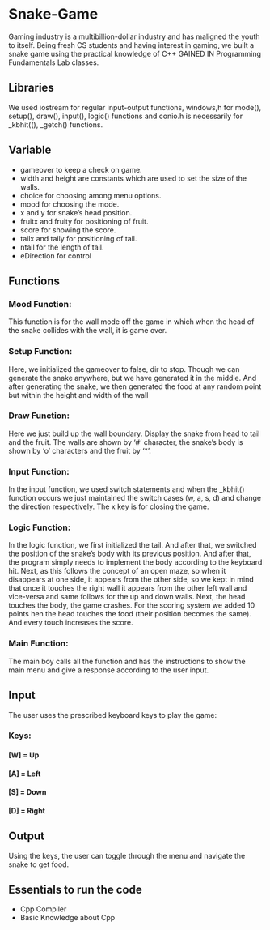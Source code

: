 # Snake-Game

Gaming industry is a multibillion-dollar industry and has maligned the youth to itself. Being fresh CS students and having interest in gaming, we built a snake game using the practical knowledge of C++ GAINED IN Programming Fundamentals Lab classes.


## Libraries

We used iostream for regular input-output functions, windows,h for mode(), setup(), draw(), input(), logic() functions and conio.h is necessarily for _kbhit((), _getch() functions.


## Variable

- gameover to keep a check on game.
- width and height are constants which are used to set the size of the walls.
- choice for choosing among menu options.
- mood for choosing the mode.
- x and y for snake’s head position.
- fruitx and fruity for positioning of fruit.
- score for showing the score.
- tailx and taily for positioning of tail.
- ntail for the length of tail.
- eDirection for control

## Functions
### Mood Function:

This function is for the wall mode off the game in which when the head of the snake collides with the wall, it is 
game over.

### Setup Function:

Here, we initialized the gameover to false, dir to stop. Though we can generate the snake anywhere, but we have 
generated it in the middle. And after generating the snake, we then generated the food at any random point but 
within the height and width of the wall

### Draw Function:

Here we just build up the wall boundary. Display the snake from head to tail and the fruit. The walls are shown 
by ‘#’ character, the snake’s body is shown by ‘o’ characters and the fruit by ‘*’.

### Input Function:

In the input function, we used switch statements and when the _kbhit() function occurs we just maintained the 
switch cases (w, a, s, d) and change the direction respectively. The x key is for closing the game.

### Logic Function:

In the logic function, we first initialized the tail. And after that, we switched the position of the snake’s body with 
its previous position. And after that, the program simply needs to implement the body according to the keyboard 
hit. Next, as this follows the concept of an open maze, so when it disappears at one side, it appears from the other 
side, so we kept in mind that once it touches the right wall it appears from the other left wall and vice-versa and 
same follows for the up and down walls. Next, the head touches the body, the game crashes. For the scoring 
system we added 10 points hen the head touches the food (their position becomes the same). And every touch
increases the score.

### Main Function:

The main boy calls all the function and has the instructions to show the main menu and give a response according 
to the user input.

## Input

The user uses the prescribed keyboard keys to play the game:

### Keys:

#### [W] = Up
#### [A] = Left
#### [S] = Down
#### [D] = Right

## Output

Using the keys, the user can toggle through the menu and navigate the snake to get food.

## Essentials to run the code
- Cpp Compiler
- Basic Knowledge about Cpp
